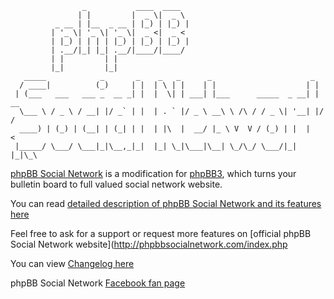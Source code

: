 			        _           ____  ____
			       | |         |  _ \|  _ \
			  _ __ | |__  _ __ | |_) | |_) |
			 | '_ \| '_ \| '_ \|  _ <|  _ <
			 | |_) | | | | |_) | |_) | |_) |
			 | .__/|_| |_| .__/|____/|____/
			 | |         | |
			 |_|         |_|
	   _____            _       _    _   _      _                      _
	  / ____|          (_)     | |  | \ | |    | |                    | |
	 | (___   ___   ___ _  __ _| |  |  \| | ___| |___      _____  _ __| | __
	  \___ \ / _ \ / __| |/ _` | |  | . ` |/ _ \ __\ \ /\ / / _ \| '__| |/ /
	  ____) | (_) | (__| | (_| | |  | |\  |  __/ |_ \ V  V / (_) | |  |   <
	 |_____/ \___/ \___|_|\__,_|_|  |_| \_|\___|\__| \_/\_/ \___/|_|  |_|\_\


[phpBB Social Network](http://phpbbsocialnetwork.com) is a modification for [phpBB3](http://phpbb.com), which turns your bulletin board to full valued social network website.

You can read [detailed description of phpBB Social Network and its features here](http://phpbbsocialnetwork.com/viewtopic.php?t=32)

Feel free to ask for a support or request more features on [official phpBB Social Network website](http://phpbbsocialnetwork.com/index.php

You can view [Changelog here](http://phpbbsocialnetwork.com/viewtopic.php?t=1023)

phpBB Social Network [Facebook fan page](http://www.facebook.com/pages/phpBB-Social-Network/180271885389370)